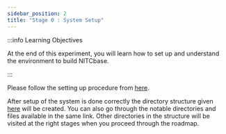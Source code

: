 ```yaml
---
sidebar_position: 2
title: "Stage 0 : System Setup"
---
```


:::info Learning Objectives

At the end of this experiment, you will learn how to set up and understand the environment to build NITCbase.

:::

Please follow the setting up procedure from [here](../XFS%20Interface/Installation%20Guidelines.md).

After setup of the system is done correctly the directory structure given [here](../XFS%20Interface/Installation%20Guidelines.md#files-and-directories) will be created. You can also go through the notable directories and files available in the same link.
Other directories in the structure will be visited at the right stages when you proceed through the roadmap.
